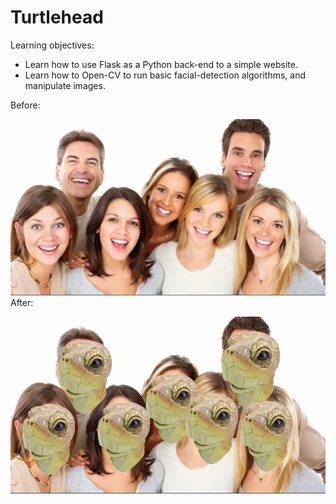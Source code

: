 # Turtlehead

Learning objectives: 
* Learn how to use Flask as a Python back-end to a simple website.
* Learn how to Open-CV to run basic facial-detection algorithms, and manipulate images.

Before: 

![before](https://github.com/ryandicenzo/Turtlehead/blob/master/before.PNG)
After:

![after](https://github.com/ryandicenzo/Turtlehead/blob/master/after.png)
